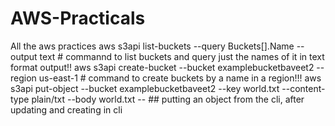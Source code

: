 # AWS-Practicals
All the aws practices 
aws s3api list-buckets --query Buckets[].Name --output text         # commannd to list buckets and query just the names of it in text format output!!
aws s3api create-bucket --bucket examplebucketbaveet2 --region us-east-1  # command to create buckets by a name in a region!!!
aws s3api put-object --bucket examplebucketbaveet2 --key world.txt --content-type plain/txt --body world.txt -- ## putting an object from the cli, after updating and creating in cli

